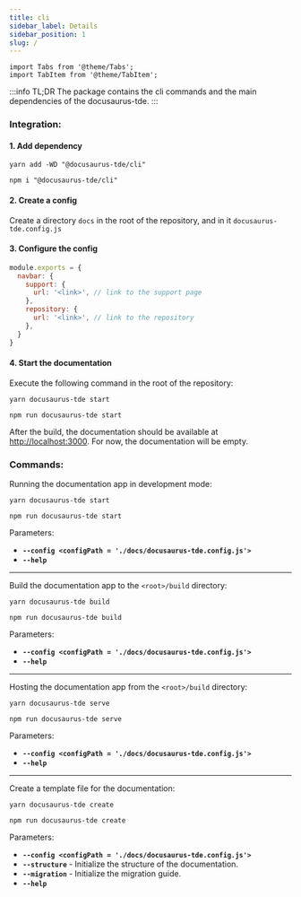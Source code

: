 ```yaml
---
title: cli
sidebar_label: Details
sidebar_position: 1
slug: /
---
```


```mdx-code-block
import Tabs from '@theme/Tabs';
import TabItem from '@theme/TabItem';
```

:::info TL;DR
The package contains the cli commands and the main dependencies of the docusaurus-tde.
:::

### Integration:

#### 1. Add dependency

<Tabs groupId="package-manager">
<TabItem value="yarn">

```shell
yarn add -WD "@docusaurus-tde/cli"
```
</TabItem>

<TabItem value="npm">

```shell
npm i "@docusaurus-tde/cli"
```
</TabItem>
</Tabs>

#### 2. Create a config
Create a directory `docs` in the root of the repository, and in it `docusaurus-tde.config.js`

#### 3. Configure the config
```javascript title="docs/docusaurus-tde.config.js"
module.exports = {
  navbar: {
    support: {
      url: '<link>', // link to the support page
    },
    repository: {
      url: '<link>', // link to the repository
    },
  }
}
```

#### 4. Start the documentation
Execute the following command in the root of the repository:

<Tabs groupId="package-manager">
<TabItem value="yarn">

```shell
yarn docusaurus-tde start
```
</TabItem>

<TabItem value="npm">

```shell
npm run docusaurus-tde start
```
</TabItem>
</Tabs>

After the build, the documentation should be available at [http://localhost:3000](http://localhost:3000/).
For now, the documentation will be empty.

### Commands:
Running the documentation app in development mode:

<Tabs groupId="package-manager">
<TabItem value="yarn">

```shell
yarn docusaurus-tde start
```
</TabItem>

<TabItem value="npm">

```shell
npm run docusaurus-tde start
```
</TabItem>
</Tabs>

Parameters:
* **`--config <configPath = './docs/docusaurus-tde.config.js'>`**
* **`--help`**

---

Build the documentation app to the `<root>/build` directory:

<Tabs groupId="package-manager">
<TabItem value="yarn">

```shell
yarn docusaurus-tde build
```
</TabItem>

<TabItem value="npm">

```shell
npm run docusaurus-tde build
```
</TabItem>
</Tabs>

Parameters:
* **`--config <configPath = './docs/docusaurus-tde.config.js'>`**
* **`--help`**

---

Hosting the documentation app from the `<root>/build` directory:

<Tabs groupId="package-manager">
<TabItem value="yarn">

```shell
yarn docusaurus-tde serve
```
</TabItem>

<TabItem value="npm">

```shell
npm run docusaurus-tde serve
```
</TabItem>
</Tabs>


Parameters:
* **`--config <configPath = './docs/docusaurus-tde.config.js'>`**
* **`--help`**

---

Create a template file for the documentation:

<Tabs groupId="package-manager">
<TabItem value="yarn">

```shell
yarn docusaurus-tde create
```
</TabItem>

<TabItem value="npm">

```shell
npm run docusaurus-tde create
```
</TabItem>
</Tabs>


Parameters:
* **`--config <configPath = './docs/docusaurus-tde.config.js'>`**
* **`--structure`** - Initialize the structure of the documentation.
* **`--migration`** - Initialize the migration guide.
* **`--help`**
